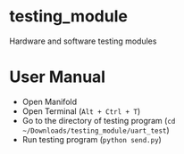 # testing_module
Hardware and software testing modules

# User Manual
- Open Manifold
- Open Terminal (```Alt + Ctrl + T```)
- Go to the directory of testing program (```cd ~/Downloads/testing_module/uart_test```)
- Run testing program (```python send.py```)
